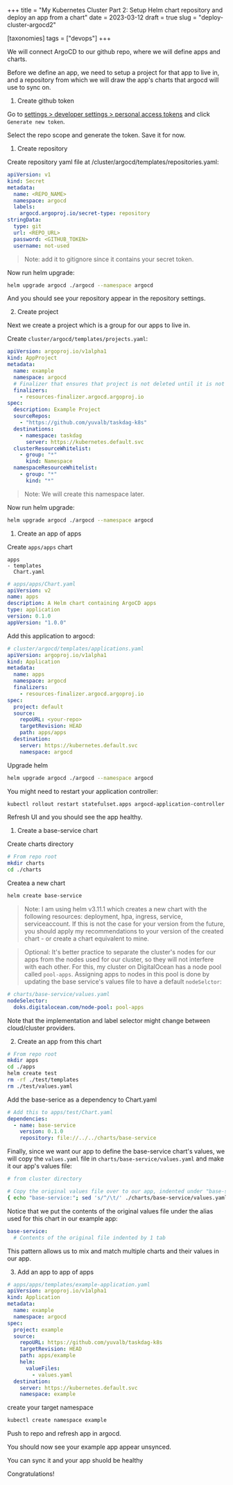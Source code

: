 +++
title = "My Kubernetes Cluster Part 2: Setup Helm chart repository and deploy an app from a chart"
date = 2023-03-12
draft = true
slug = "deploy-cluster-argocd2"

[taxonomies]
tags = ["devops"]
+++

We will connect ArgoCD to our github repo, where we will define apps and charts.

Before we define an app, we need to setup a project for that app to live in, and a repository from which we will draw the app's charts that argocd will use to sync on.

1. Create github token

Go to [settings > developer settings > personal access tokens](https://github.com/settings/tokens) and click `Generate new token`.

Select the repo scope and generate the token. Save it for now.

1. Create repository

Create repository yaml file at /cluster/argocd/templates/repositories.yaml:

```yaml
apiVersion: v1
kind: Secret
metadata:
  name: <REPO_NAME>
  namespace: argocd
  labels:
    argocd.argoproj.io/secret-type: repository
stringData:
  type: git
  url: <REPO_URL>
  password: <GITHUB_TOKEN>
  username: not-used
```

> Note: add it to gitignore since it contains your secret token.

Now run helm upgrade:

```sh
helm upgrade argocd ./argocd --namespace argocd
```

And you should see your repository appear in the repository settings.

2. Create project

Next we create a project which is a group for our apps to live in.

Create `cluster/argocd/templates/projects.yaml`:

```yaml
apiVersion: argoproj.io/v1alpha1
kind: AppProject
metadata:
  name: example
  namespace: argocd
  # Finalizer that ensures that project is not deleted until it is not referenced by any application
  finalizers:
    - resources-finalizer.argocd.argoproj.io
spec:
  description: Example Project
  sourceRepos:
    - "https://github.com/yuvalb/taskdag-k8s"
  destinations:
    - namespace: taskdag
      server: https://kubernetes.default.svc
  clusterResourceWhitelist:
    - group: "*"
      kind: Namespace
  namespaceResourceWhitelist:
    - group: "*"
      kind: "*"
```

> Note: We will create this namespace later.

Now run helm upgrade:

```sh
helm upgrade argocd ./argocd --namespace argocd
```

1. Create an app of apps

Create `apps/apps` chart

```
apps
- templates
  Chart.yaml
```

```yaml
# apps/apps/Chart.yaml
apiVersion: v2
name: apps
description: A Helm chart containing ArgoCD apps
type: application
version: 0.1.0
appVersion: "1.0.0"
```

Add this application to argocd:

```yaml
# cluster/argocd/templates/applications.yaml
apiVersion: argoproj.io/v1alpha1
kind: Application
metadata:
  name: apps
  namespace: argocd
  finalizers:
    - resources-finalizer.argocd.argoproj.io
spec:
  project: default
  source:
    repoURL: <your-repo>
    targetRevision: HEAD
    path: apps/apps
  destination:
    server: https://kubernetes.default.svc
    namespace: argocd
```

Upgrade helm

```sh
helm upgrade argocd ./argocd --namespace argocd
```

You might need to restart your application controller:

```sh
kubectl rollout restart statefulset.apps argocd-application-controller  -n argocd
```

Refresh UI and you should see the app healthy.

1. Create a base-service chart

Create charts directory

```sh
# From repo root
mkdir charts
cd ./charts
```

Createa a new chart

```sh
helm create base-service
```

> Note: I am using helm v3.11.1 which creates a new chart with the following resources: deployment, hpa, ingress, service, serviceaccount. If this is not the case for your version from the future, you should apply my recommendations to your version of the created chart - or create a chart equivalent to mine.

> Optional: It's better practice to separate the cluster's nodes for our apps from the nodes used for our cluster, so they will not interfere with each other. For this, my cluster on DigitalOcean has a node pool called `pool-apps`.
> Assigning apps to nodes in this pool is done by updating the base service's values file to have a default `nodeSelctor`:

```yaml
# charts/base-service/values.yaml
nodeSelector:
  doks.digitalocean.com/node-pool: pool-apps
```

Note that the implementation and label selector might change between cloud/cluster providers.

2. Create an app from this chart

```sh
# From repo root
mkdir apps
cd ./apps
helm create test
rm -rf ./test/templates
rm ./test/values.yaml
```

Add the base-serice as a dependency to Chart.yaml

```yaml
# Add this to apps/test/Chart.yaml
dependencies:
  - name: base-service
    version: 0.1.0
    repository: file://../../charts/base-service
```

Finally, since we want our app to define the base-service chart's values, we will copy the `values.yaml` file in `charts/base-service/values.yaml` and make it our app's values file:

```sh
# from cluster directory

# Copy the original values file over to our app, indented under "base-service"
{ echo "base-service:"; sed 's/^/\t/' ./charts/base-service/values.yaml; } > ./apps/test/values.yaml
```

Notice that we put the contents of the original values file under the alias used for this chart in our example app:

```yaml
base-service:
  # Contents of the original file indented by 1 tab
```

This pattern allows us to mix and match multiple charts and their values in our app.

3. Add an app to app of apps

```yaml
# apps/apps/templates/example-application.yaml
apiVersion: argoproj.io/v1alpha1
kind: Application
metadata:
  name: example
  namespace: argocd
spec:
  project: example
  source:
    repoURL: https://github.com/yuvalb/taskdag-k8s
    targetRevision: HEAD
    path: apps/example
    helm:
      valueFiles:
        - values.yaml
  destination:
    server: https://kubernetes.default.svc
    namespace: example
```

create your target namespace

```sh
kubectl create namespace example
```

Push to repo and refresh app in argocd.

You should now see your example app appear unsynced.

You can sync it and your app shuold be healthy

Congratulations!
